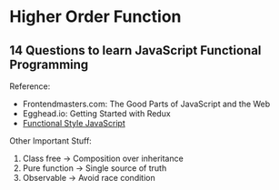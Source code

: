 # Higher Order Function
## 14 Questions to learn JavaScript Functional Programming
Reference:
* Frontendmasters.com: The Good Parts of JavaScript and the Web
* Egghead.io: Getting Started with Redux
* [Functional Style JavaScript](https://www.youtube.com/watch?v=mpSmC3qZ6rE&t=171s)

Other Important Stuff:
1. Class free -> Composition over inheritance
2. Pure function -> Single source of truth
3. Observable -> Avoid race condition
